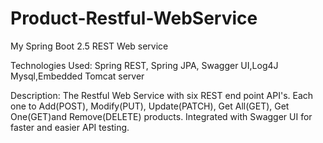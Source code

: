 # Product-Restful-WebService
My Spring Boot 2.5 REST Web service

Technologies Used: Spring REST, Spring JPA, Swagger UI,Log4J Mysql,Embedded Tomcat server

Description: The Restful Web Service with six REST end point API's.
Each one to Add(POST), Modify(PUT), Update(PATCH), Get All(GET), Get One(GET)and Remove(DELETE) products.
Integrated with Swagger UI for faster and easier API testing.

